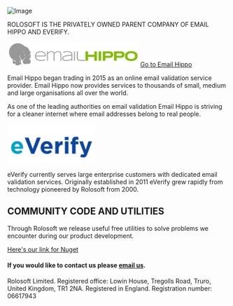![Image](/assets/images/header_image.png)

ROLOSOFT IS THE PRIVATELY OWNED PARENT COMPANY OF EMAIL HIPPO AND EVERIFY.

<img src="assets/images/logo_eh.png" width="300"> [Go to Email Hippo](https://www.emailhippo.com)

Email Hippo began trading in 2015 as an online email validation service provider. Email Hippo now provides services to thousands of small, medium and large organisations all over the world.

As one of the leading authorities on email validation Email Hippo is striving for a cleaner internet where email addresses belong to real people.

<img src="assets/images/logo_ev.png" width="200">

eVerify currently serves large enterprise customers with dedicated email validation services. Originally established in 2011 eVerify grew rapidly from technology pioneered by Rolosoft from 2000.  

## COMMUNITY CODE AND UTILITIES
Through Rolosoft we release useful free utilities to solve problems we encounter during our product development.

[Here's our link for Nuget](https://www.nuget.org/packages?q=rolosoft)

#### If you would like to contact us please [email us](mailto:hello@rolosoft.com).

Rolosoft Limited. Registered office: Lowin House, Tregolls Road, Truro, United Kingdom, TR1 2NA.
Registered in England. Registration number: 06617943

